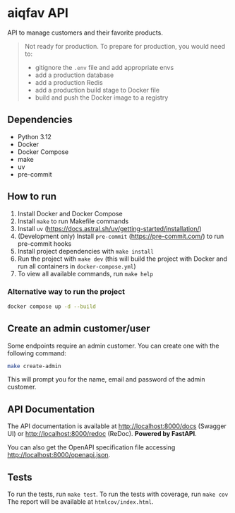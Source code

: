 # aiqfav API
API to manage customers and their favorite products.

> Not ready for production. To prepare for production, you would need to:
> - gitignore the `.env` file and add appropriate envs
> - add a production database
> - add a production Redis
> - add a production build stage to Docker file
> - build and push the Docker image to a registry


## Dependencies

- Python 3.12
- Docker
- Docker Compose
- make
- uv
- pre-commit

## How to run

1. Install Docker and Docker Compose
2. Install `make` to run Makefile commands
3. Install `uv` (https://docs.astral.sh/uv/getting-started/installation/)
4. (Development only) Install `pre-commit` (https://pre-commit.com/) to run pre-commit hooks
5. Install project dependencies with `make install`
6. Run the project with `make dev` (this will build the project with Docker and run all containers in `docker-compose.yml`)
7. To view all available commands, run `make help`

### Alternative way to run the project
```bash
docker compose up -d --build
```

## Create an admin customer/user
Some endpoints require an admin customer. You can create one with the following command:
```bash
make create-admin
```

This will prompt you for the name, email and password of the admin customer.


## API Documentation
The API documentation is available at [http://localhost:8000/docs](http://localhost:8000/docs) (Swagger UI)
or [http://localhost:8000/redoc](http://localhost:8000/redoc) (ReDoc). **Powered by FastAPI**.

You can also get the OpenAPI specification file accessing [http://localhost:8000/openapi.json](http://localhost:8000/openapi.json).


## Tests
To run the tests, run `make test`.
To run the tests with coverage, run `make cov` The report will be available at `htmlcov/index.html`.
